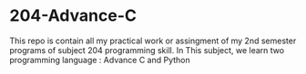 # 204-Advance-C
This repo is contain all my practical work or assingment of my 2nd semester programs of subject 204 programming skill. In This subject, we learn two programming language : Advance C and Python

